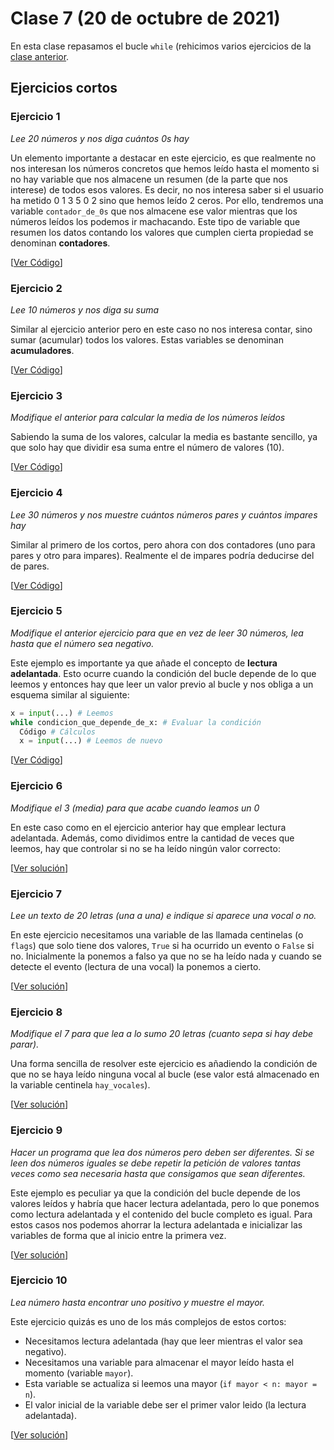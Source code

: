 # Clase 7 (20 de octubre de 2021)

En esta clase repasamos el bucle `while` (rehicimos varios ejercicios de la [clase anterior](../clase06/clase06.md).

## Ejercicios cortos

### Ejercicio 1
*Lee 20 números y nos diga cuántos 0s hay*

Un elemento importante a destacar en este ejercicio, es que realmente no nos interesan los números concretos que hemos leído hasta el momento si no hay variable que nos almacene un resumen (de la parte que nos interese) de todos esos valores. Es decir, no nos interesa saber si el usuario ha metido 0 1 3 5 0 2 sino que hemos leído 2 ceros. Por ello, tendremos una variable `contador_de_0s` que nos almacene ese valor mientras que los números leídos los podemos ir machacando. Este tipo de variable que resumen los datos contando los valores que cumplen cierta propiedad se denominan **contadores**.

[[Ver Código](t3e17.cortos1.py)]

### Ejercicio 2
*Lee 10 números y nos diga su suma*

Similar al ejercicio anterior pero en este caso no nos interesa contar, sino sumar (acumular) todos los valores. Estas variables se denominan **acumuladores**.

[[Ver Código](t3e18.cortos2.py)]

### Ejercicio 3
*Modifique el anterior para calcular la media de los números leídos*

Sabiendo la suma de los valores, calcular la media es bastante sencillo, ya que solo hay que dividir esa suma entre el número de valores (10).

[[Ver Código](t3e19.cortos3.py)]

### Ejercicio 4
*Lee 30 números y nos muestre cuántos números pares y cuántos impares hay*

Similar al primero de los cortos, pero ahora con dos contadores (uno para pares y otro para impares). Realmente el de impares podría deducirse del de pares.

[[Ver Código](t3e20.cortos4.py)]

### Ejercicio 5
*Modifique el anterior ejercicio para que en vez de leer 30 números, lea hasta que el número sea negativo.*

Este ejemplo es importante ya que añade el concepto de **lectura adelantada**. Esto ocurre cuando la condición del bucle depende de lo que leemos y entonces hay que leer un valor previo al bucle y nos obliga a un esquema similar al siguiente:

```python
x = input(...) # Leemos
while condicion_que_depende_de_x: # Evaluar la condición 
  Código # Cálculos 
  x = input(...) # Leemos de nuevo
```

[[Ver Código](t3e21.cortos5.py)]

### Ejercicio 6
*Modifique el 3 (media) para que acabe cuando leamos un 0*

En este caso como en el ejercicio anterior hay que emplear lectura adelantada. Además, como dividimos entre la cantidad de veces que leemos, hay que controlar si no se ha leído ningún valor correcto:

[[Ver solución](t3e22.cortos6.py)]

### Ejercicio 7
*Lee un texto de 20 letras (una a una) e indique si aparece una vocal o no.*

En este ejercicio necesitamos una variable de las llamada centinelas (o `flags`) que solo tiene dos valores, `True` si ha ocurrido un evento o `False` si no. Inicialmente la ponemos a falso ya que no se ha leído nada y cuando se detecte el evento (lectura de una vocal) la ponemos a cierto.

[[Ver solución](t3e23.cortos7.py)]


### Ejercicio 8
*Modifique el 7 para que lea a lo sumo 20 letras (cuanto sepa si hay debe parar).*

Una forma sencilla de resolver este ejercicio es añadiendo la condición de que no se haya leído ninguna vocal al bucle (ese valor está almacenado en la variable centinela `hay_vocales`).

[[Ver solución](t3e24.cortos8.py)]

### Ejercicio 9
*Hacer un programa que lea dos números pero deben ser diferentes. Si se leen dos números iguales se debe repetir la petición de valores tantas veces como sea
necesaria hasta que consigamos que sean diferentes.*

Este ejemplo es peculiar ya que la condición del bucle depende de los valores leídos y habría que hacer lectura adelantada, pero lo que ponemos como lectura adelantada y el contenido del bucle completo es igual. Para estos casos nos podemos ahorrar la lectura adelantada e inicializar las variables de forma que al inicio entre la primera vez.

[[Ver solución](t3e25.cortos9.py)]

### Ejercicio 10
*Lea número hasta encontrar uno positivo y muestre el mayor.*

Este ejercicio quizás es uno de los más complejos de estos cortos:
* Necesitamos lectura adelantada (hay que leer mientras el valor sea negativo).
* Necesitamos una variable para almacenar el mayor leído hasta el momento (variable `mayor`).
* Esta variable se actualiza si leemos una mayor (`if mayor < n: mayor = n`).
* El valor inicial de la variable debe ser el primer valor leido (la lectura adelantada).

[[Ver solución](t3e26.cortos10.py)]

